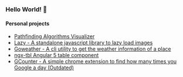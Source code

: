 ### Hello World! 👋

#### Personal projects

- [Pathfinding Algorithms Visualizer](https://vishnurs.github.io/pathfinding-algorithms/)
- [Lazy - A standalone javascript library to lazy load images](https://github.com/vishnurs/lazy)
- [Goweather - A cli utility to get the weather information of a place](https://github.com/vishnurs/goweather)
- [ngx-tbl Angular 5 table component](https://github.com/vishnurs/ngx-tbl)
- [GCounter - A simple chrome extension to find how many times you Google a day (Outdated)](https://github.com/vishnurs/GCounter)


<!--
**vishnurs/vishnurs** is a ✨ _special_ ✨ repository because its `README.md` (this file) appears on your GitHub profile.

Here are some ideas to get you started:

- 🔭 I’m currently working on ...
- 🌱 I’m currently learning ...
- 👯 I’m looking to collaborate on ...
- 🤔 I’m looking for help with ...
- 💬 Ask me about ...
- 📫 How to reach me: ...
- 😄 Pronouns: ...
- ⚡ Fun fact: ...
-->
